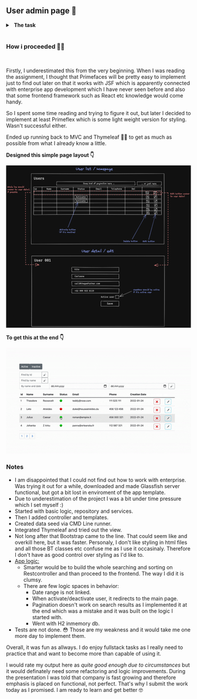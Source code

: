 ## User admin page 🔑

<details>
  <summary><b>&nbsp;&nbsp;The&nbsp;task</b></summary>
  <br/>

Design and create an administration page for user management according to the next verbal description.

The page will display an overview of users. There will be a filter block in front of the overview, which will allow filtering by id, name, status, name and creation date from and to. The overview should be paged.

The user overview will contain the following information: id, name, surname, status (active, deactivated), e-mail, telephone, date of creation.
It will be possible to perform the following actions on each user: activate / deactivate, edit, delete. We use the Primefaces framework (https://www.primefaces.org/) for development.
1. Design a page layout, incl. modal dialogues if needed. The design can be drawn by hand, but it must be legible (we recommend the pencil-paper method).
2. When designing, rely on the components offered by the Primefaces framework.
3. Prepare the page template using a framework.
4. Prepare a presentation View bean.
5. Prepare LazyModel if needed.
6. Prepare a Service bean with actions and with dummy data.
<br/>
<br/>
  </details>
<br/>

  ### How i proceeded 👨‍💻
<br/>

Firstly, I underestimated this from the very beginning. When I was reading the assignment, I thought that Primefaces will be pretty easy to implement just to find out later on that it works with JSF which is apparently connected with enterprise app development which I have never seen before and also that some frontend framework such as React etc knowledge would come handy. 

So I spent some time reading and trying to figure it out, but later I decided to implement at least Primeflex which is some light weight version for styling. Wasn't successful either. 

Ended up running back to MVC and Thymeleaf 😵‍💫 to get as much as possible from what I already know a little.

**Designed this simple page layout 👇**

![Layout design](src/main/resources/images/user.png)

**To get this at the end 👇**

![Layout design](src/main/resources/images/ezgif.com-gif-maker.gif)

### Notes
- I am disappointed that I could not find out how to work with enterprise. Was trying it out for a while, downloaded and made Glassfish server functional, but got a bit lost in enviroment of the app template.
- Due to underestimation of the project I was a bit under time pressure which I set myself :)
- Started with basic logic, repository and services.
- Then I added controller and templates.
- Created data seed via CMD Line runner.
- Integrated Thymeleaf and tried out the view.
- Not long after that Bootstrap came to the line. That could seem like and overkill here, but it was faster. Personaly, I don't like styling in html files and all those BT classes etc confuse me as I use it occasinaly. Therefore I don't have as good control over styling as I'd like to.
- <ins>App logic:</ins>
    - Smarter would be to build the whole searching and sorting on Restcontroller and than proceed to the frontend. The way I did it is clumsy.
    - There are few logic spaces in behavior:
        - Date range is not linked.
        - When activate/deactivate user, it redirects to the main page.
        - Pagination doesn't work on search results as I implemented it at the end which was a mistake and it was built on the logic I started with.
        - Went with H2 inmemory db.
- Tests are not done. 😳 Those are my weakness and it would take me one more day to implement them.

Overall, it was fun as allways. I do enjoy fullstack tasks as I really need to practice that and want to become more than capable of using it.

I would rate my output here as *quite good enough due to circumstances* but it would definately need some refactoring and logic improvements. During the presentation I was told that company is fast growing and therefore emphasis is placed on functional, not perfect. That's why I submit the work today as I promised. I am ready to learn and get better 🤓
